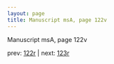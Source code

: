 ```yaml
---
layout: page
title: Manuscript msA, page 122v
---
```


Manuscript msA, page 122v

prev:  [122r](../122r) | next:  [123r](../123r)